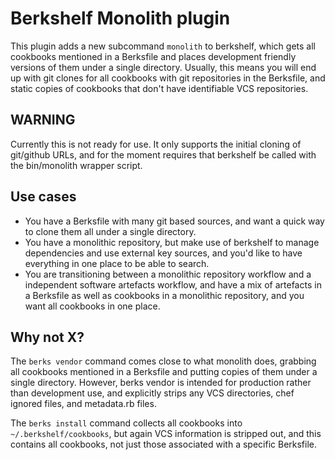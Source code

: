 # Berkshelf Monolith plugin

This plugin adds a new subcommand `monolith` to berkshelf, which gets all
cookbooks mentioned in a Berksfile and places development friendly versions of
them under a single directory. Usually, this means you will end up with git
clones for all cookbooks with git repositories in the Berksfile, and static
copies of cookbooks that don't have identifiable VCS repositories.

## WARNING

Currently this is not ready for use. It only supports the initial
cloning of git/github URLs, and for the moment requires that berkshelf be
called with the bin/monolith wrapper script.

## Use cases

* You have a Berksfile with many git based sources, and want a quick way to
  clone them all under a single directory.
* You have a monolithic repository, but make use of berkshelf to manage
  dependencies and use external key sources, and you'd like to have everything
  in one place to be able to search.
* You are transitioning between a monolithic repository workflow and a
  independent software artefacts workflow, and have a mix of artefacts in a
  Berksfile as well as cookbooks in a monolithic repository, and you want all
  cookbooks in one place.

## Why not X?

The `berks vendor` command comes close to what monolith does, grabbing all
cookbooks mentioned in a Berksfile and putting copies of them under a single
directory. However, berks vendor is intended for production rather than
development use, and explicitly strips any VCS directories, chef ignored
files, and metadata.rb files.

The `berks install` command collects all cookbooks into
`~/.berkshelf/cookbooks`, but again VCS information is stripped out, and this
contains all cookbooks, not just those associated with a specific Berksfile.
